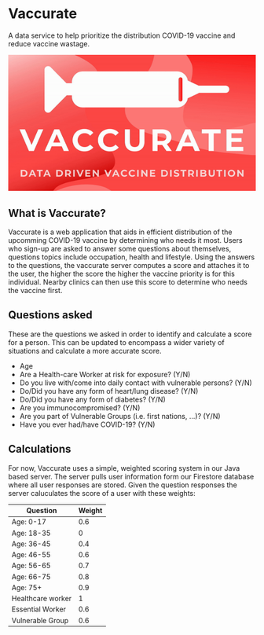 # Vaccurate
A data service to help prioritize the distribution COVID-19 vaccine and reduce vaccine wastage.

![](/gif/vaccuratefinal.gif)

## What is Vaccurate?
Vaccurate is a web application that aids in efficient distribution of the upcomming COVID-19 vaccine by determining who needs it most. Users who sign-up are asked to answer some questions about themselves, questions topics include occupation, health and lifestyle. Using the answers to the questions, the vaccurate server computes a score and attaches it to the user, the higher the score the higher the vaccine priority is for this individual. Nearby clinics can then use this score to determine who needs the vaccine first.

## Questions asked
These are the questions we asked in order to identify and calculate a score for a person. This can be updated to encompass a wider variety of situations and calculate a more accurate score.
* Age
* Are a Health-care Worker at risk for exposure? (Y/N)
* Do you live with/come into daily contact with vulnerable persons? (Y/N)
* Do/Did you have any form of heart/lung disease? (Y/N)
* Do/Did you have any form of diabetes? (Y/N)
* Are you immunocompromised? (Y/N)
* Are you part of Vulnerable Groups (i.e. first nations, ...)? (Y/N)
* Have you ever had/have COVID-19? (Y/N)

## Calculations
For now, Vaccurate uses a simple, weighted scoring system in our Java based server. The server pulls user information form our Firestore database where all user responses are stored. Given the question responses the server caluculates the score of a user with these weights:

|Question|Weight|
|---|---|
|Age: 0-17|0.6|
|Age: 18-35|0|
|Age: 36-45|0.4|
|Age: 46-55|0.6|
|Age: 56-65|0.7|
|Age: 66-75|0.8|
|Age: 75+|0.9|
|Healthcare worker|1|
|Essential Worker|0.6|
|Vulnerable Group|0.6|
